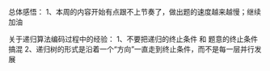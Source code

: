 总体感悟：
1、本周的内容开始有点跟不上节奏了，做出题的速度越来越慢；继续加油

关于递归算法编码过程中的经验：
1、不要把递归的终止条件 和 题意的终止条件搞混
2、递归树的形式是沿着一个“方向”一直走到终止条件，而不是每一层并行发展